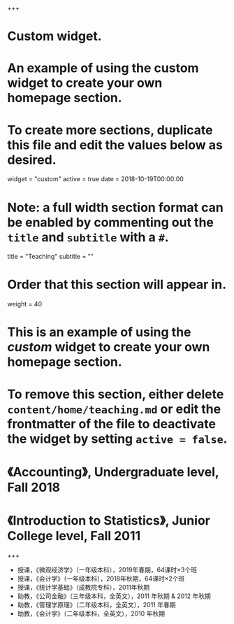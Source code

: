 +++
# Custom widget.
# An example of using the custom widget to create your own homepage section.
# To create more sections, duplicate this file and edit the values below as desired.
widget = "custom"
active = true
date = 2018-10-19T00:00:00

# Note: a full width section format can be enabled by commenting out the `title` and `subtitle` with a `#`.
title = "Teaching"
subtitle = ""

# Order that this section will appear in.
weight = 40

# This is an example of using the *custom* widget to create your own homepage section.

# To remove this section, either delete `content/home/teaching.md` or edit the frontmatter of the file to deactivate the widget by setting `active = false`.

# 《Accounting》, Undergraduate level, Fall 2018
# 《Introduction to Statistics》, Junior College level, Fall 2011

+++

* 授课，《微观经济学》（一年级本科），2019年春期，64课时×3个班
* 授课，《会计学》（一年级本科），2018年秋期，64课时×2个班
* 授课，《统计学基础》（成教院专科），2011年秋期
* 助教，《公司金融》（三年级本科，全英文），2011 年秋期 & 2012 年秋期
* 助教，《管理学原理》（二年级本科，全英文），2011 年春期
* 助教，《会计学》（二年级本科，全英文），2010 年秋期
